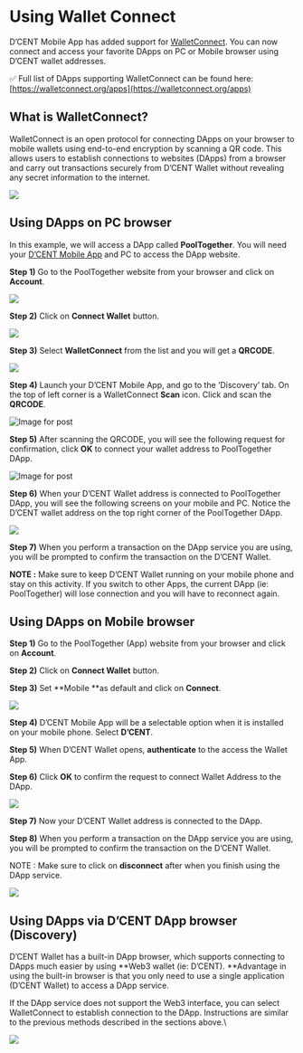 # Using Wallet Connect

D’CENT Mobile App has added support for [WalletConnect](https://walletconnect.org). You can now connect and access your favorite DApps on PC or Mobile browser using D’CENT wallet addresses.

✅ Full list of DApps supporting WalletConnect can be found here: [https://walletconnect.org/apps](https://walletconnect.org/apps)

## What is WalletConnect?

WalletConnect is an open protocol for connecting DApps on your browser to mobile wallets using end-to-end encryption by scanning a QR code. This allows users to establish connections to websites (DApps) from a browser and carry out transactions securely from D’CENT Wallet without revealing any secret information to the internet.

![](../../.gitbook/assets/2.png)



## Using DApps on PC browser

In this example, we will access a DApp called **PoolTogether**. You will need your [D’CENT Mobile App](https://play.google.com/store/apps/details?id=com.kr.iotrust.dcent.wallet) and PC to access the DApp website.

**Step 1)** Go to the PoolTogether website from your browser and click on **Account**.

![](../../.gitbook/assets/3.png)

**Step 2)** Click on **Connect Wallet** button.

![](../../.gitbook/assets/4.png)

**Step 3)** Select **WalletConnect** from the list and you will get a **QRCODE**.&#x20;

![](../../.gitbook/assets/5.png)

**Step 4)** Launch your D’CENT Mobile App, and go to the ‘Discovery’ tab. On the top of left corner is a WalletConnect **Scan** icon. Click and scan the **QRCODE**.

![Image for post](https://miro.medium.com/max/361/1\*WR1WjrpTd6RLWA5R4bLvSA.png)

**Step 5)** After scanning the QRCODE, you will see the following request for confirmation, click **OK** to connect your wallet address to PoolTogether DApp.

![Image for post](https://miro.medium.com/max/363/1\*kKbm-tO\_Q7p6HGh7BJVvpQ.png)

**Step 6)** When your D’CENT Wallet address is connected to PoolTogether DApp, you will see the following screens on your mobile and PC. Notice the D’CENT wallet address on the top right corner of the PoolTogether DApp.

![](../../.gitbook/assets/8.png)

**Step 7)** When you perform a transaction on the DApp service you are using, you will be prompted to confirm the transaction on the D’CENT Wallet.

**NOTE :** Make sure to keep D’CENT Wallet running on your mobile phone and stay on this activity. If you switch to other Apps, the current DApp (ie: PoolTogether) will lose connection and you will have to reconnect again.

## Using DApps on Mobile browser

**Step 1)** Go to the PoolTogether (App) website from your browser and click on **Account**.

**Step 2)** Click on **Connect Wallet** button.

**Step 3)** Set **Mobile **as default and click on **Connect**.

![](../../.gitbook/assets/9.png)

**Step 4)** D’CENT Mobile App will be a selectable option when it is installed on your mobile phone. Select **D’CENT**.

**Step 5)** When D’CENT Wallet opens, **authenticate** to the access the Wallet App.

**Step 6)** Click **OK** to confirm the request to connect Wallet Address to the DApp.

![](../../.gitbook/assets/10.png)

**Step 7)** Now your D’CENT Wallet address is connected to the DApp.

**Step 8)** When you perform a transaction on the DApp service you are using, you will be prompted to confirm the transaction on the D’CENT Wallet.

NOTE : Make sure to click on **disconnect** after when you finish using the DApp service.

![](../../.gitbook/assets/11.png)

## Using DApps via D’CENT DApp browser (Discovery)

D’CENT Wallet has a built-in DApp browser, which supports connecting to DApps much easier by using **Web3 wallet (ie: D’CENT). **Advantage in using the built-in browser is that you only need to use a single application (D’CENT Wallet) to access a DApp service.

If the DApp service does not support the Web3 interface, you can select WalletConnect to establish connection to the DApp. Instructions are similar to the previous methods described in the sections above.\


![](../../.gitbook/assets/12.png)
